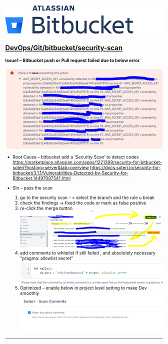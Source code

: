 [![Bitbucket](./resource/bitbucket.png)](https://www.atlassian.com/software/bitbucket)
## <ins>[DevOps]/[Git]/[bitbucket]/security-scan


#### Issue1 – Bitbucket push or Pull request failed due to below error

![](./resource/security-scan1.png)

- Root Cause – bitbucket add a ‘Security Scan’ to detect codes 
https://marketplace.atlassian.com/apps/1221399/security-for-bitbucket-soteri?hosting=server&tab=overview
https://docs.soteri.io/security-for-bitbucket/3.1.1/Vulnerabilities-Detected-by-Security-for-Bitbucket.14497087541.html

- Sln – pass the scan
    1. go to the security scan - > select the branch and the rule u break
    2. check the findings -> fixed the code or mark as false positive
    3. re-click the merge button 
    ![](./resource/security-scan2.png)
    4. add comments to whitelist if still failed , and absolutely necessary "pragma: allowlist secret"
    ![](./resource/security-scan3.png)
    5. Optimized – enable below in project level setting to make Dev smoothly
    ![](./resource/security-scan4.png)
    

---
[DevOps]: <../../README.md>
[Git]: <../Git.md>
[bitbucket]: <./bitbucket.md>